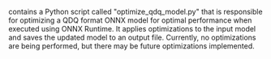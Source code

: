 contains a Python script called "optimize_qdq_model.py" that is responsible for optimizing a QDQ format ONNX model for optimal performance when executed using ONNX Runtime. It applies optimizations to the input model and saves the updated model to an output file. Currently, no optimizations are being performed, but there may be future optimizations implemented.